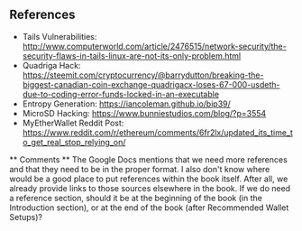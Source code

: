 ## References

- Tails Vulnerabilities: http://www.computerworld.com/article/2476515/network-security/the-security-flaws-in-tails-linux-are-not-its-only-problem.html
- Quadriga Hack: https://steemit.com/cryptocurrency/@barrydutton/breaking-the-biggest-canadian-coin-exchange-quadrigacx-loses-67-000-usdeth-due-to-coding-error-funds-locked-in-an-executable
- Entropy Generation: https://iancoleman.github.io/bip39/
- MicroSD Hacking: https://www.bunniestudios.com/blog/?p=3554
- MyEtherWallet Reddit Post: https://www.reddit.com/r/ethereum/comments/6fr2lx/updated_its_time_to_get_real_stop_relying_on/

** Comments **
The Google Docs mentions that we need more references and that they need to be in the proper format. I also don't know where would be a good place to put references within the book itself. After all, we already provide links to those sources elsewhere in the book. If we do need a reference section, should it be at the beginning of the book (in the Introduction section), or at the end of the book (after Recommended Wallet Setups)?